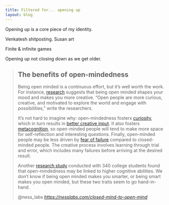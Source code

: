 ```yaml
---
title: Filtered for... opening up
layout: blog
---
```


Opening up is a core piece of my identity.

Venkatesh shitposting.
Susan art

Finite & infinite games

Opening up not closing down as we get older.

<blockquote class="quoteback" darkmode="" data-title="From%20closed%20mind%20to%20open%20mind" data-author="@ness_labs" cite="https://nesslabs.com/closed-mind-to-open-mind">
<h2>The benefits of open-mindedness</h2>
<p>Being open minded is a continuous effort, but it’s well worth the work. For instance, <a href="https://www.sciencedirect.com/science/article/pii/S0092656617300338" target="_blank" rel="noopener">research</a> suggests that being open minded shapes your mood and makes you more creative. “Open people are more curious, creative, and motivated to explore the world and engage with possibilities,” write the researchers.</p>
<p>It’s not hard to imagine why: open-mindedness fosters <a href="https://nesslabs.com/science-of-curiosity" target="_blank" rel="noopener">curiosity</a>, which in turn results in <a href="https://nesslabs.com/creative-input-output" target="_blank" rel="noopener">better creative input</a>. It also fosters <a href="https://nesslabs.com/metacognition" target="_blank" rel="noopener">metacognition</a>, so open-minded people will tend to make more space for self-reflection and interesting questions. Finally, open-minded people may be less driven by <a href="https://nesslabs.com/fear-of-failure" target="_blank" rel="noopener">fear of failure</a> compared to closed-minded people. The creative process involves learning through trial and error, which includes many failures before arriving at the desired result.</p>
<p>Another <a href="https://psycnet.apa.org/record/1997-06271-012" target="_blank" rel="noopener">research study</a> conducted with 340 college students found that open-mindedness may be linked to higher cognitive abilities. We don’t know if being open minded makes you smarter, or being smart makes you open minded, but these two traits seem to go hand-in-hand.</p>
<footer>@ness_labs <cite><a href="https://nesslabs.com/closed-mind-to-open-mind">https://nesslabs.com/closed-mind-to-open-mind</a></cite></footer>
</blockquote>
<script note="" src="https://cdn.jsdelivr.net/gh/Blogger-Peer-Review/quotebacks@1/quoteback.js"></script>